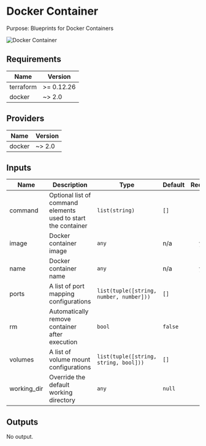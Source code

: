 # Docker Container

Purpose: Blueprints for Docker Containers

![Docker Container](docker\_container.png)

## Requirements

| Name | Version |
|------|---------|
| terraform | >= 0.12.26 |
| docker | ~> 2.0 |

## Providers

| Name | Version |
|------|---------|
| docker | ~> 2.0 |

## Inputs

| Name | Description | Type | Default | Required |
|------|-------------|------|---------|:--------:|
| command | Optional list of command elements used to start the container | `list(string)` | `[]` | no |
| image | Docker container image | `any` | n/a | yes |
| name | Docker container name | `any` | n/a | yes |
| ports | A list of port mapping configurations | `list(tuple([string, number, number]))` | `[]` | no |
| rm | Automatically remove container after execution | `bool` | `false` | no |
| volumes | A list of volume mount configurations | `list(tuple([string, string, bool]))` | `[]` | no |
| working\_dir | Override the default working directory | `any` | `null` | no |

## Outputs

No output.

